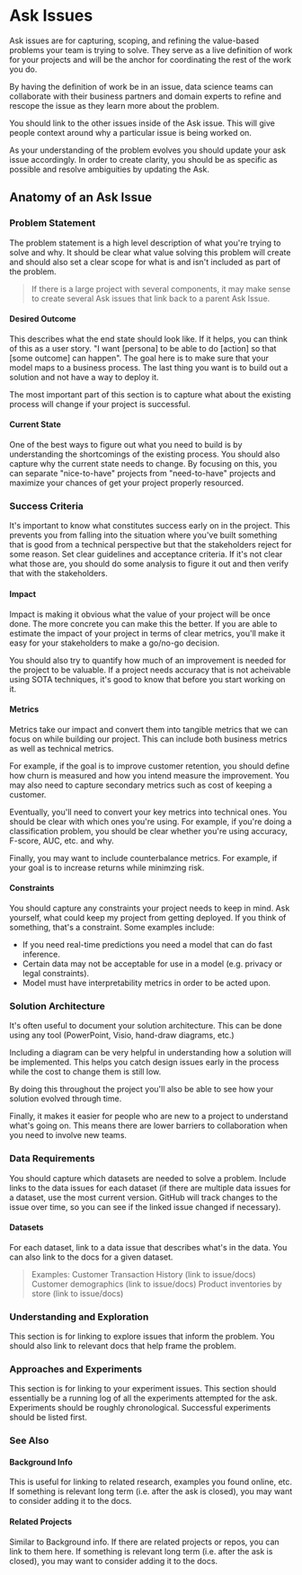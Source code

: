 # Ask Issues

Ask issues are for capturing, scoping, and refining the value-based problems your team is trying to solve. They serve as a live definition of work for your projects and will be the anchor for coordinating the rest of the work you do.

By having the definition of work be in an issue, data science teams can collaborate with their business partners and domain experts to refine and rescope the issue as they learn more about the problem.

You should link to the other issues inside of the Ask issue. This will give people context around why a particular issue is being worked on.

As your understanding of the problem evolves you should update your ask issue accordingly. In order to create clarity, you should be as specific as possible and resolve ambiguities by updating the Ask.

## Anatomy of an Ask Issue

### Problem Statement

The problem statement is a high level description of what you're trying to solve and why. It should be clear what value solving this problem will create and should also set a clear scope for what is and isn't included as part of the problem. 

> If there is a large project with several components, it may make sense to create several Ask issues that link back to a parent Ask Issue.

#### Desired Outcome

This describes what the end state should look like. If it helps, you can think of this as a user story. "I want [persona] to be able to do [action] so that [some outcome] can happen". The goal here is to make sure that your model maps to a business process. The last thing you want is to build out a solution and not have a way to deploy it.

The most important part of this section is to capture what about the existing process will change if your project is successful.

#### Current State

One of the best ways to figure out what you need to build is by understanding the shortcomings of the existing process. You should also capture why the current state needs to change. By focusing on this, you can separate "nice-to-have" projects from "need-to-have" projects and maximize your chances of get your project properly resourced.

### Success Criteria

It's important to know what constitutes success early on in the project. This prevents you from falling into the situation where you've built something that is good from a technical perspective but that the stakeholders reject for some reason. Set clear guidelines and acceptance criteria. If it's not clear what those are, you should do some analysis to figure it out and then verify that with the stakeholders.

#### Impact

Impact is making it obvious what the value of your project will be once done. The more concrete you can make this the better. If you are able to estimate the impact of your project in terms of clear metrics, you'll make it easy for your stakeholders to make a go/no-go decision. 

You should also try to quantify how much of an improvement is needed for the project to be valuable. If a project needs accuracy that is not acheivable using SOTA techniques, it's good to know that before you start working on it.

#### Metrics

Metrics take our impact and convert them into tangible metrics that we can focus on while building our project. This can include both business metrics as well as technical metrics.

For example, if the goal is to improve customer retention, you should define how churn is measured and how you intend measure the improvement. You may also need to capture secondary metrics such as cost of keeping a customer.

Eventually, you'll need to convert your key metrics into technical ones. You should be clear with which ones you're using. For example, if you're doing a classification problem, you should be clear whether you're using accuracy, F-score, AUC, etc. and why.

Finally, you may want to include counterbalance metrics. For example, if your goal is to increase returns while minimzing risk.

#### Constraints

You should capture any constraints your project needs to keep in mind. Ask yourself, what could keep my project from getting deployed. If you think of something, that's a constraint. Some examples include:

- If you need real-time predictions you need a model that can do fast inference.
- Certain data may not be acceptable for use in a model (e.g. privacy or legal constraints).
- Model must have interpretability metrics in order to be acted upon.

### Solution Architecture

It's often useful to document your solution architecture. This can be done using any tool (PowerPoint, Visio, hand-draw diagrams, etc.) 

Including a diagram can be very helpful in understanding how a solution will be implemented. This helps you catch design issues early in the process while the cost to change them is still low.

By doing this throughout the project you'll also be able to see how your solution evolved through time.

Finally, it makes it easier for people who are new to a project to understand what's going on. This means there are lower barriers to collaboration when you need to involve new teams.

### Data Requirements

You should capture which datasets are needed to solve a problem. Include links to the data issues for each dataset (if there are multiple data issues for a dataset, use the most current version. GitHub will track changes to the issue over time, so you can see if the linked issue changed if necessary).

#### Datasets

For each dataset, link to a data issue that describes what's in the data. You can also link to the docs for a given dataset.

> Examples: 
> Customer Transaction History (link to issue/docs)  
> Customer demographics (link to issue/docs)
> Product inventories by store (link to issue/docs)

### Understanding and Exploration

This section is for linking to explore issues that inform the problem. You should also link to relevant docs that help frame the problem.

### Approaches and Experiments

This section is for linking to your experiment issues. This section should essentially be a running log of all the experiments attempted for the ask. Experiments should be roughly chronological. Successful experiments should be listed first.

### See Also

#### Background Info

This is useful for linking to related research, examples you found online, etc. If something is relevant long term (i.e. after the ask is closed), you may want to consider adding it to the docs.

#### Related Projects

Similar to Background info. If there are related projects or repos, you can link to them here. If something is relevant long term (i.e. after the ask is closed), you may want to consider adding it to the docs.
